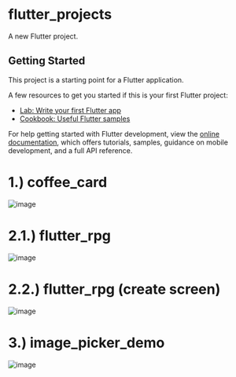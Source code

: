 # flutter_projects

A new Flutter project.

## Getting Started

This project is a starting point for a Flutter application.

A few resources to get you started if this is your first Flutter project:

- [Lab: Write your first Flutter app](https://docs.flutter.dev/get-started/codelab)
- [Cookbook: Useful Flutter samples](https://docs.flutter.dev/cookbook)

For help getting started with Flutter development, view the
[online documentation](https://docs.flutter.dev/), which offers tutorials,
samples, guidance on mobile development, and a full API reference.

# 1.) coffee_card
![image](https://github.com/user-attachments/assets/ad23d426-af3c-4049-9d2b-faf49b8ed8af)

# 2.1.) flutter_rpg
![image](https://github.com/user-attachments/assets/732548a9-1480-4335-8808-cf42742e55f8)

# 2.2.) flutter_rpg (create screen)
![image](https://github.com/user-attachments/assets/6b9e8166-8d68-4554-8165-b869ffcf5b49)

# 3.) image_picker_demo
![image](https://github.com/user-attachments/assets/4d3a2968-b936-4119-aab3-d21daa9b6387)




